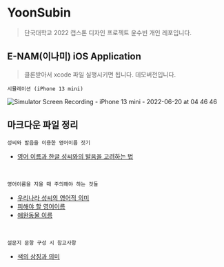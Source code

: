 # YoonSubin

> 단국대학교 2022 캡스톤 디자인 프로젝트 윤수빈 개인 레포입니다.

## E-NAM(이나미) iOS Application

> 클론받아서 xcode 파일 실행시키면 됩니다.
> 데모버전입니다.

`시뮬레이션 (iPhone 13 mini)`

![Simulator Screen Recording - iPhone 13 mini - 2022-06-20 at 04 46 46](https://user-images.githubusercontent.com/80062632/174497923-43a3b10f-bcdd-4896-9ab9-d58dc9ac0d2f.gif)


## 마크다운 파일 정리

`성씨와 발음을 이용한 영어이름 짓기`

- [영어 이름과 한글 성씨와의 발음을 고려하는 법](./Reference/pronunciation.md)

<br>

`영어이름을 지을 때 주의해야 하는 것들`

- [우리나라 성씨의 영어적 의미](./Reference/koreanLastname.md)
- [피해야 할 영어이름](./Reference/namesToAvoid.md)
- [애완동물 이름](./Reference/petNames.md)

<br>

`설문지 문항 구성 시 참고사항`

- [색의 상징과 의미](./Reference/colors.md)

